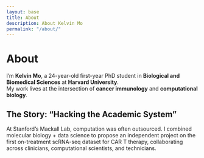 ```yaml
---
layout: base
title: About
description: About Kelvin Mo
permalink: "/about/"
---
```

# About

I’m **Kelvin Mo**, a 24-year-old first-year PhD student in **Biological and Biomedical Sciences** at **Harvard University**.  
My work lives at the intersection of **cancer immunology** and **computational biology**.

## The Story: “Hacking the Academic System”
At Stanford’s Mackall Lab, computation was often outsourced. I combined molecular biology + data science to propose an independent project on the first on-treatment scRNA-seq dataset for CAR T therapy, collaborating across clinicians, computational scientists, and technicians.